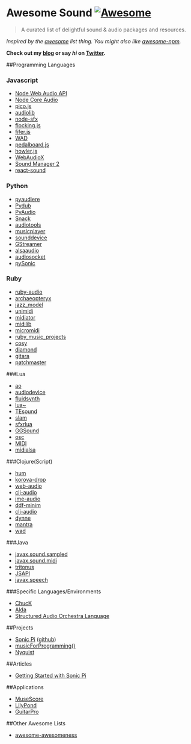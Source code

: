 # Awesome Sound [![Awesome](https://cdn.rawgit.com/sindresorhus/awesome/d7305f38d29fed78fa85652e3a63e154dd8e8829/media/badge.svg)](https://github.com/hwclass/awesome-sound)

> A curated list of delightful sound & audio packages and resources.

*Inspired by the [awesome](https://github.com/sindresorhus/awesome) list thing. You might also like [awesome-npm](https://github.com/sindresorhus/awesome-npm).*

**Check out my [blog](https://hwclass.in) or say *hi* on [Twitter](https://twitter.com/hwclass).**

##Programming Languages

### Javascript

* [Node Web Audio API](https://github.com/sebpiq/node-web-audio-api)
* [Node Core Audio](https://github.com/ZECTBynmo/node-core-audio)
* [pico.js](https://github.com/mohayonao/pico.js)
* [audiolib](https://github.com/jussi-kalliokoski/audiolib.js/)
* [node-sfx](https://github.com/adriancooney/node-sfx)
* [flocking.js](https://github.com/colinbdclark/Flocking)
* [fifer.js](https://github.com/f5io/fifer-js)
* [WAD](https://github.com/rserota/wad)
* [pedalboard.js](https://github.com/dashersw/pedalboard.js)
* [howler.js](https://github.com/goldfire/howler.js/)
* [WebAudioX](https://github.com/jeromeetienne/webaudiox)
* [Sound Manager 2](https://github.com/scottschiller/SoundManager2)
* [react-sound](https://www.npmjs.com/package/react-sound)

### Python

* [pyaudiere](https://pypi.python.org/pypi/pyaudiere/0.2)
* [Pydub](http://pydub.com/)
* [PyAudio](http://people.csail.mit.edu/hubert/pyaudio/)
* [Snack](http://www.speech.kth.se/snack/)
* [audiotools](http://sourceforge.net/projects/audiotools/)
* [musicplayer](https://pypi.python.org/pypi/musicplayer)
* [sounddevice](https://pypi.python.org/pypi/sounddevice/)
* [GStreamer](http://gstreamer.freedesktop.org/modules/gst-python.html)
* [alsaaudio](http://larsimmisch.github.io/pyalsaaudio/)
* [audiosocket](https://pypi.python.org/pypi/audiosocket/)
* [pySonic](http://pysonic.sourceforge.net/)

### Ruby

* [ruby-audio](https://rubygems.org/gems/ruby-audio/)
* [archaeopteryx](https://github.com/gilesbowkett/archaeopteryx)
* [jazz_model](https://github.com/rubiety/jazz_model)
* [unimidi](https://github.com/arirusso/unimidi)
* [midiator](https://github.com/bleything/midiator)
* [midilib](https://github.com/jimm/midilib)
* [micromidi](https://github.com/arirusso/micromidi)
* [ruby_music_projects](https://github.com/Gabrielg1976/ruby_music_projects)
* [cosy](https://github.com/adamjmurray/cosy)
* [diamond](https://github.com/arirusso/diamond)
* [gitara](https://github.com/gsmendoza/gitara)
* [patchmaster](https://github.com/jimm/patchmaster)

###Lua

* [ao](https://luarocks.org/modules/luarocks/ao)
* [audiodevice](https://luarocks.org/modules/_asm/mjolnir._asm.sys.audiodevice)
* [fluidsynth](https://luarocks.org/modules/peterbillam/fluidsynth)
* [lua~](http://www.mat.ucsb.edu/~wakefield/lua~/lua~.htm)
* [TEsound](https://love2d.org/wiki/TEsound)
* [slam](https://github.com/vrld/slam)
* [sfxrlua](https://github.com/nucular/sfxrlua)
* [GGSound](https://github.com/GlitchGames/GGSound)
* [osc](http://doc.lubyk.org/osc.html)
* [MIDI](http://www.pjb.com.au/comp/lua/MIDI.html)
* [midialsa](http://www.pjb.com.au/comp/lua/midialsa.html)

###Clojure(Script)
* [hum](https://github.com/mathias/hum)
* [korova-drop](https://github.com/kapilreddy/korova-drop)
* [web-audio](https://clojars.org/web-audio)
* [clj-audio](https://clojars.org/clj-audio)
* [jme-audio](https://clojars.org/org.clojars.nakkaya.jmonkeyengine/jme-audio)
* [ddf-minim](https://clojars.org/org.clojars.automata/ddf.minim)
* [clj-audio](https://clojars.org/com.middlesphere/clj-audio)
* [dynne](https://clojars.org/org.craigandera/dynne)
* [mantra](https://clojars.org/mantra)
* [wad](https://clojars.org/cljsjs/wad)

###Java
* [javax.sound.sampled](https://docs.oracle.com/javase/7/docs/api/javax/sound/sampled/package-summary.html)
* [javax.sound.midi](https://docs.oracle.com/javase/7/docs/api/javax/sound/midi/package-summary.html)
* [tritonus](http://www.tritonus.org/)
* [JSAPI](http://docs.oracle.com/cd/E17802_01/products/products/java-media/speech/forDevelopers/jsapi-doc/index.html)
* [javax.speech](https://docs.oracle.com/cd/E17802_01/products/products/java-media/speech/forDevelopers/jsapi-doc/javax/speech/package-summary.html)

###Specific Languages/Environments
* [ChucK](http://chuck.cs.princeton.edu/)
* [Alda](https://github.com/alda-lang/alda)
* [Structured Audio Orchestra Language](https://www.wikiwand.com/en/Structured_Audio_Orchestra_Language)

##Projects

* [Sonic Pi](http://sonic-pi.net/) ([github](https://github.com/samaaron/sonic-pi))
* [musicForProgramming()](http://musicforprogramming.net/)
* [Nyquist](http://www.cs.cmu.edu/afs/cs.cmu.edu/project/music/web/music.software.html)

##Articles

* [Getting Started with Sonic Pi](https://www.raspberrypi.org/learning/getting-started-with-sonic-pi/)

##Applications

* [MuseScore](https://musescore.org/)
* [LilyPond](https://musescore.org/)
* [GuitarPro](https://www.guitar-pro.com/en/)

##Other Awesome Lists

* [awesome-awesomeness](https://github.com/bayandin/awesome-awesomeness)
